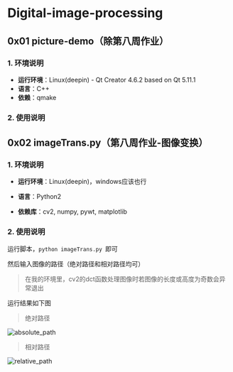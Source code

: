 # Digital-image-processing

## 0x01 picture-demo（除第八周作业）

### 1. 环境说明

* **运行环境**：Linux(deepin) - Qt Creator 4.6.2 based on Qt 5.11.1
* **语言**：C++
* **依赖**：qmake

### 2. 使用说明



## 0x02 imageTrans.py（第八周作业-图像变换）

### 1. 环境说明

- **运行环境**：Linux(deepin)，windows应该也行


- **语言**：Python2


- **依赖库**：cv2, numpy, pywt, matplotlib

### 2. 使用说明

运行脚本，`python imageTrans.py `即可

然后输入图像的路径（绝对路径和相对路径均可）

> 在我的环境里，cv2的dct函数处理图像时若图像的长度或高度为奇数会异常退出

运行结果如下图

> 绝对路径

![absolute_path](https://s1.ax1x.com/2018/10/18/iwAyEn.md.png)

> 相对路径

![relative_path](https://s1.ax1x.com/2018/10/18/iwA2CV.md.png)







